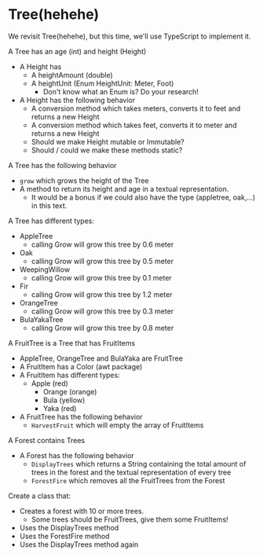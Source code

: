 # Tree(hehehe)

We revisit Tree(hehehe), but this time, we'll use TypeScript to implement it. 

A Tree has an age (int) and height (Height)
- A Height has 
  - A heightAmount (double)
  - A heightUnit (Enum HeightUnit: Meter, Foot)
    - Don't know what an Enum is? Do your research!
- A Height has the following behavior
  - A conversion method which takes meters, converts it to feet and returns a new Height
  - A conversion method which takes feet, converts it to meter and returns a new Height
  - Should we make Height mutable or Immutable?
  - Should / could we make these methods static?

A Tree has the following behavior
- `grow` which grows the height of the Tree
- A method to return its height and age in a textual representation. 
  - It would be a bonus if we could also have the type (appletree, oak,...) in this text.

A Tree has different types:
- AppleTree
  - calling Grow will grow this tree by 0.6 meter
- Oak
  - calling Grow will grow this tree by 0.5 meter
- WeepingWillow
  - calling Grow will grow this tree by 0.1 meter
- Fir
  - calling Grow will grow this tree by 1.2 meter
- OrangeTree
  - calling Grow will grow this tree by 0.3 meter
- BulaYakaTree
  - calling Grow will grow this tree by 0.8 meter
        
A FruitTree is a Tree that has FruitItems
- AppleTree, OrangeTree and BulaYaka are FruitTree
- A FruitItem has a Color (awt package)
- A FruitItem has different types:
  - Apple (red)
    - Orange (orange)
    - Bula (yellow)
    - Yaka (red)
- A FruitTree has the following behavior
    - `HarvestFruit` which will empty the array of FruitItems
    
A Forest contains Trees
- A Forest has the following behavior
    - `DisplayTrees` which returns a String containing the total amount of trees in the forest and the
    textual representation of every tree
    - `ForestFire` which removes all the FruitTrees from the Forest
    
Create a class that:
- Creates a forest with 10 or more trees.
    - Some trees should be FruitTrees, give them some FruitItems!
- Uses the DisplayTrees method
- Uses the ForestFire method
- Uses the DisplayTrees method again


